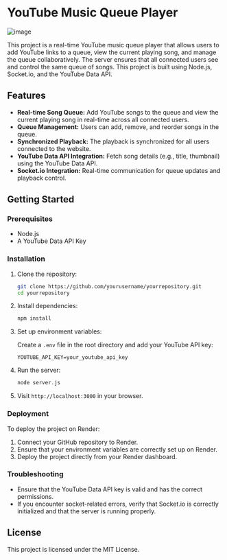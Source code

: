 
# YouTube Music Queue Player

![image](https://github.com/user-attachments/assets/b829be41-16d4-4f23-885d-655796a38151)

This project is a real-time YouTube music queue player that allows users to add YouTube links to a queue, view the current playing song, and manage the queue collaboratively. The server ensures that all connected users see and control the same queue of songs. This project is built using Node.js, Socket.io, and the YouTube Data API.

## Features

- **Real-time Song Queue:** Add YouTube songs to the queue and view the current playing song in real-time across all connected users.
- **Queue Management:** Users can add, remove, and reorder songs in the queue.
- **Synchronized Playback:** The playback is synchronized for all users connected to the website.
- **YouTube Data API Integration:** Fetch song details (e.g., title, thumbnail) using the YouTube Data API.
- **Socket.io Integration:** Real-time communication for queue updates and playback control.

## Getting Started

### Prerequisites

- Node.js
- A YouTube Data API Key

### Installation

1. Clone the repository:

   ```bash
   git clone https://github.com/yourusername/yourrepository.git
   cd yourrepository
   ```

2. Install dependencies:

   ```bash
   npm install
   ```

3. Set up environment variables:

   Create a `.env` file in the root directory and add your YouTube API key:

   ```
   YOUTUBE_API_KEY=your_youtube_api_key
   ```

4. Run the server:

   ```bash
   node server.js
   ```

5. Visit `http://localhost:3000` in your browser.

### Deployment

To deploy the project on Render:

1. Connect your GitHub repository to Render.
2. Ensure that your environment variables are correctly set up on Render.
3. Deploy the project directly from your Render dashboard.

### Troubleshooting

- Ensure that the YouTube Data API key is valid and has the correct permissions.
- If you encounter socket-related errors, verify that Socket.io is correctly initialized and that the server is running properly.

## License

This project is licensed under the MIT License.
